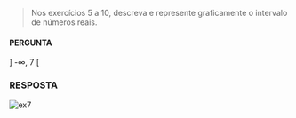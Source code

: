 > Nos exercícios 5 a 10, descreva e represente graficamente o intervalo de números reais.

#### PERGUNTA
] -∞, 7 [

### RESPOSTA

![ex7](https://pbs.twimg.com/media/D8lYKS4XsAAKR3-?format=jpg&name=small)

